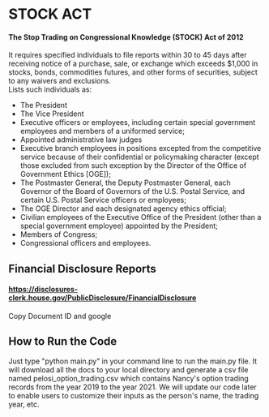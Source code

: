# STOCK ACT
#### The Stop Trading on Congressional Knowledge (STOCK) Act of 2012
It requires specified individuals to file reports within 30 to 45 days 
after receiving notice of a purchase, sale, or exchange which exceeds 
$1,000 in stocks, bonds, commodities futures, and other forms of securities, 
subject to any waivers and exclusions. <br/>
Lists such individuals as:  
- The President
- The Vice President
- Executive officers or employees, including certain special government employees and members of a uniformed service; 
- Appointed administrative law judges
- Executive branch employees in positions excepted from the competitive service because of their confidential or policymaking character (except those excluded from such exception by the Director of the Office of Government Ethics [OGE]); 
- The Postmaster General, the Deputy Postmaster General, each Governor of the Board of Governors of the U.S. Postal Service, and certain U.S. Postal Service officers or employees; 
- The OGE Director and each designated agency ethics official; 
- Civilian employees of the Executive Office of the President (other than a special government employee) appointed by the President; 
- Members of Congress; 
- Congressional officers and employees.


## Financial Disclosure Reports
#### https://disclosures-clerk.house.gov/PublicDisclosure/FinancialDisclosure
Copy Document ID and google


## How to Run the Code
Just type "python main.py" in your command line to run the main.py file. It will download all the docs to your local directory and generate a csv file
named pelosi_option_trading.csv which contains Nancy's option trading records from the year 2019 to the year 2021. We will
update our code later to enable users to customize their inputs as the person's name, the trading year, etc. 